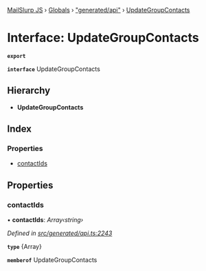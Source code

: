 [MailSlurp JS](../README.md) › [Globals](../globals.md) › ["generated/api"](../modules/_generated_api_.md) › [UpdateGroupContacts](_generated_api_.updategroupcontacts.md)

# Interface: UpdateGroupContacts

**`export`** 

**`interface`** UpdateGroupContacts

## Hierarchy

* **UpdateGroupContacts**

## Index

### Properties

* [contactIds](_generated_api_.updategroupcontacts.md#contactids)

## Properties

###  contactIds

• **contactIds**: *Array‹string›*

*Defined in [src/generated/api.ts:2243](https://github.com/mailslurp/mailslurp-client-ts-js/blob/e9348f1/src/generated/api.ts#L2243)*

**`type`** {Array<string>}

**`memberof`** UpdateGroupContacts

